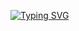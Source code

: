 <a href="https://git.io/typing-svg"><img src="https://readme-typing-svg.demolab.com?font=Dancing+Script&pause=1000&vCenter=true&width=435&lines=The+five+boxing+wizards+jump+quickly" alt="Typing SVG" /></a>
